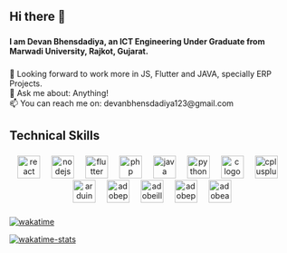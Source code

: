 <h2 align="left">Hi there 👋</h2>

###

<h4 align="left">I am Devan Bhensdadiya, an ICT Engineering Under Graduate from Marwadi University, Rajkot, Gujarat.</h4>

###

<p align="left">👯 Looking forward to work more in JS, Flutter and JAVA, specially ERP Projects.<br>💬 Ask me about: Anything!<br>📫 You can reach me on: devanbhensdadiya123@gmail.com</p>

###

<h2 align="left">Technical Skills</h2>

###

<div align="center">
  <img src="https://cdn.jsdelivr.net/gh/devicons/devicon/icons/react/react-original.svg" height="40" alt="react logo"  />
  <img width="12" />
  <img src="https://cdn.jsdelivr.net/gh/devicons/devicon/icons/nodejs/nodejs-original.svg" height="40" alt="nodejs logo"  />
  <img width="12" />
  <img src="https://cdn.jsdelivr.net/gh/devicons/devicon/icons/flutter/flutter-original.svg" height="40" alt="flutter logo"  />
  <img width="12" />
  <img src="https://cdn.jsdelivr.net/gh/devicons/devicon/icons/php/php-original.svg" height="40" alt="php logo"  />
  <img width="12" />
  <img src="https://cdn.jsdelivr.net/gh/devicons/devicon/icons/java/java-original.svg" height="40" alt="java logo"  />
  <img width="12" />
  <img src="https://cdn.jsdelivr.net/gh/devicons/devicon/icons/python/python-original.svg" height="40" alt="python logo"  />
  <img width="12" />
  <img src="https://cdn.jsdelivr.net/gh/devicons/devicon/icons/c/c-original.svg" height="40" alt="c logo"  />
  <img width="12" />
  <img src="https://cdn.jsdelivr.net/gh/devicons/devicon/icons/cplusplus/cplusplus-original.svg" height="40" alt="cplusplus logo"  />
  <img width="12" />
  <img src="https://cdn.jsdelivr.net/gh/devicons/devicon/icons/arduino/arduino-original.svg" height="40" alt="arduino logo"  />
  <img width="12" />
  <img src="https://skillicons.dev/icons?i=ps" height="40" alt="adobephotoshop logo"  />
  <img width="12" />
  <img src="https://skillicons.dev/icons?i=ai" height="40" alt="adobeillustrator logo"  />
  <img width="12" />
  <img src="https://skillicons.dev/icons?i=pr" height="40" alt="adobepremierepro logo"  />
  <img width="12" />
  <img src="https://skillicons.dev/icons?i=ae" height="40" alt="adobeaftereffects logo"  />
</div>

###

[![wakatime](https://wakatime.com/badge/user/@waka_278ab6c7-c702-4d91-8605-94e44959da5a.svg)](https://wakatime.com/@b0bb76ee-adce-4d72-919a-ee87f31be648)

<div>
    <a href="">
    <img align="top" alt="wakatime-stats" src="https://github-readme-stats.vercel.app/api/wakatime?username=devanpatel28&theme=dark"/>
    </a>
    <a href="">
    <img align="top" alt="top-languages-stats" src="https://github-readme-stats.vercel.app/api/top-langs/?username=devanpatel28&hide=jupyter%20notebook,html&langs_count=4&theme=dark/>
    </a>
</div>
</br>

